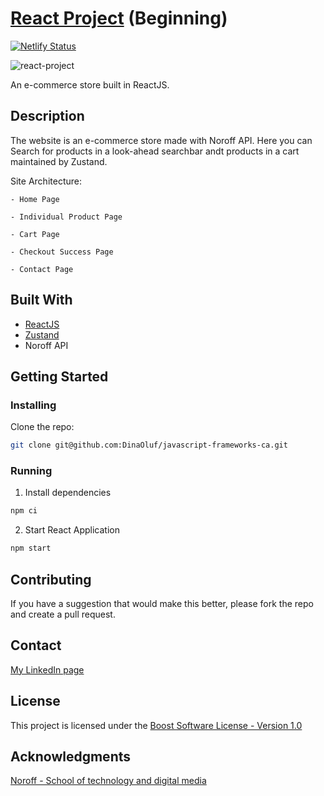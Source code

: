 # [React Project](https://javascriptframeworks-react.netlify.app/) (Beginning)
[![Netlify Status](https://api.netlify.com/api/v1/badges/d63b2ad9-2161-471c-aadc-df86504327ec/deploy-status)](https://app.netlify.com/sites/javascriptframeworks-react/deploys)

![react-project](https://github.com/DinaOluf/javascript-frameworks-ca/assets/91533917/282fe0b6-1380-4a37-b4dc-f9b3f343e10e)

An e-commerce store built in ReactJS.


## Description

The website is an e-commerce store made with Noroff API. Here you can Search for products in a look-ahead searchbar andt products in a cart maintained by Zustand.

Site Architecture:

    - Home Page 
    
    - Individual Product Page
    
    - Cart Page
    
    - Checkout Success Page
    
    - Contact Page


## Built With

- [ReactJS](https://react.dev/)
- [Zustand](https://docs.pmnd.rs/zustand/)
- Noroff API


## Getting Started

### Installing

Clone the repo:

```bash
git clone git@github.com:DinaOluf/javascript-frameworks-ca.git
```


### Running

1. Install dependencies
```bash
npm ci
```

2. Start React Application
```bash
npm start 
```


## Contributing

If you have a suggestion that would make this better, please fork the repo and create a pull request.


## Contact

[My LinkedIn page](https://www.linkedin.com/in/dina-olufsen-42922721a/)


## License

This project is licensed under the [Boost Software License - Version 1.0](https://www.boost.org/LICENSE_1_0.txt)


## Acknowledgments

[Noroff - School of technology and digital media](https://www.noroff.no/)
